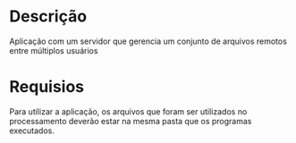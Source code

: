 # Descrição

Aplicação com um servidor que gerencia um conjunto de arquivos remotos entre múltiplos usuários

# Requisios

Para utilizar a aplicação, os arquivos que foram ser utilizados no processamento deverão estar na mesma pasta que os programas executados.  
